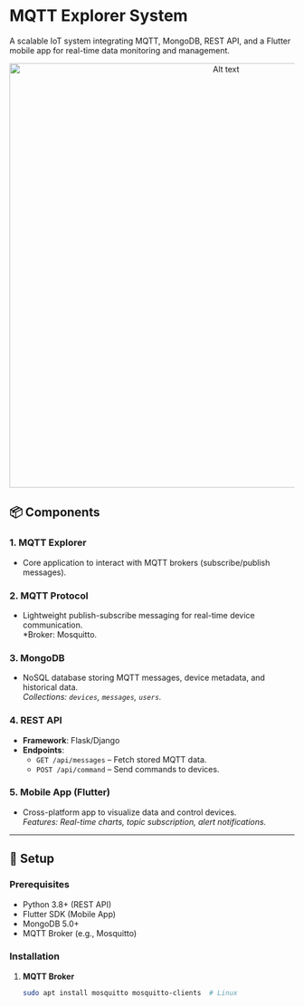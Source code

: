# MQTT Explorer System

A scalable IoT system integrating MQTT, MongoDB, REST API, and a Flutter mobile app for real-time data monitoring and management.

<div style="text-align: center;">
  <img src="images/diagram_1.png" alt="Alt text" width="750">
</div>

## 📦 Components

### 1. **MQTT Explorer**
   - Core application to interact with MQTT brokers (subscribe/publish messages).  


### 2. **MQTT Protocol**
   - Lightweight publish-subscribe messaging for real-time device communication.  
   *Broker: Mosquitto.

### 3. **MongoDB**
   - NoSQL database storing MQTT messages, device metadata, and historical data.  
   *Collections: `devices`, `messages`, `users`.*

### 4. **REST API**
   - **Framework**: Flask/Django  
   - **Endpoints**:  
     - `GET /api/messages` – Fetch stored MQTT data.  
     - `POST /api/command` – Send commands to devices.  

### 5. **Mobile App (Flutter)**
   - Cross-platform app to visualize data and control devices.  
   *Features: Real-time charts, topic subscription, alert notifications.*

---

## 🚀 Setup

### Prerequisites
- Python 3.8+ (REST API)
- Flutter SDK (Mobile App)
- MongoDB 5.0+
- MQTT Broker (e.g., Mosquitto)

### Installation
1. **MQTT Broker**  
   ```bash
   sudo apt install mosquitto mosquitto-clients  # Linux
